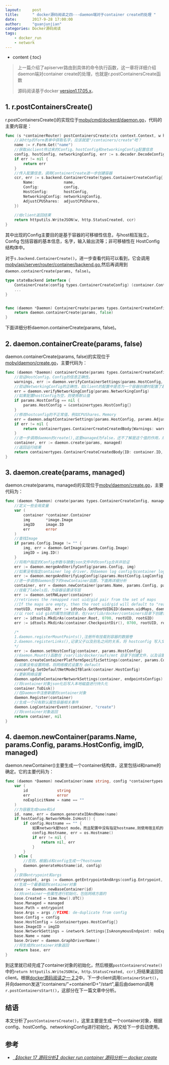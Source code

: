 ```yaml
---
layout:     post
title:      " docker源码阅读之四---daemon端对于container create的处理 "
date:       2017-9-28 17:00:00 
author:     "guanjunjian"
categories: Docker源码阅读
tags:
    - docker_run
    - network
---
```


* content
{:toc}

> 上一篇介绍了apiserver路由到具体的命令执行函数，这一章将详细介绍daemon端对container create的处理，也就是r.postContainersCreate函数
>  
> 源码阅读基于docker [version1.17.05.x](https://github.com/moby/moby/tree/17.05.x)。




## 1. r.postContainersCreate()

r.postContainersCreate()的实现位于[moby/cmd/dockerd/daemon.go](https://github.com/moby/moby/blob/17.05.x/api/server/router/container/container_routes.go#L362#L396)，代码的主要内容是：

```go
func (s *containerRouter) postContainersCreate(ctx context.Context, w http.ResponseWriter, r *http.Request, vars map[string]string) error {
	//从http的form表单中获取名字，应该就是"/containers/create"吧？
	name := r.Form.Get("name")
	//获取从client传过来的Config、hostConfig和networkingConfig配置信息
	config, hostConfig, networkingConfig, err := s.decoder.DecodeConfig(r.Body)
	if err != nil {
		return err
	}
	//传入配置信息，调用ContainerCreate进一步创建容器
	ccr, err := s.backend.ContainerCreate(types.ContainerCreateConfig{
		Name:             name,
		Config:           config,
		HostConfig:       hostConfig,
		NetworkingConfig: networkingConfig,
		AdjustCPUShares:  adjustCPUShares,
	})
	
	//给client返回结果
	return httputils.WriteJSON(w, http.StatusCreated, ccr)
}
```

其中出现的Config主要目的是基于容器的可移植性信息，与host相互独立，Config 包括容器的基本信息，名字，输入输出流等；非可移植性在 HostConfig 结构体中。

对于`s.backend.ContainerCreate()`，进一步查看代码可以看到，它会调用[moby/api/server/router/container/backend.go](https://github.com/moby/moby/blob/17.05.x/api/server/router/container/backend.go#L36),然后再调用到`daemon.containerCreate(params, false)`。

```go
type stateBackend interface {
	ContainerCreate(config types.ContainerCreateConfig) (container.ContainerCreateCreatedBody, error)
	...
}


func (daemon *Daemon) ContainerCreate(params types.ContainerCreateConfig) (containertypes.ContainerCreateCreatedBody, error) {
	return daemon.containerCreate(params, false)
}
```

下面详细分析daemon.containerCreate(params, false)。


## 2. daemon.containerCreate(params, false)

daemon.containerCreate(params, false)的实现位于[moby/daemon/create.go](https://github.com/moby/moby/blob/17.05.x/daemon/create.go#L36#L67)，主要代码为：

```go
func (daemon *Daemon) containerCreate(params types.ContainerCreateConfig, managed bool) (containertypes.ContainerCreateCreatedBody, error) {
	//验证HostConfig、Config的信息正确性。
	warnings, err := daemon.verifyContainerSettings(params.HostConfig, params.Config, false)
	//验证NetworkingConfig的正确性，如client的配置中是否为一个容器创建时配置了超过1个network，查看IPAMConfig是否有效
	err = daemon.verifyNetworkingConfig(params.NetworkingConfig)
	//如果配置hostConfig为空，则使用默认值
	if params.HostConfig == nil {
		params.HostConfig = &containertypes.HostConfig{}
	}
	//修改hostconfig的不正常值，例如CPUShares、Memory
	err = daemon.adaptContainerSettings(params.HostConfig, params.AdjustCPUShares)
	if err != nil {
		return containertypes.ContainerCreateCreatedBody{Warnings: warnings}, err
	}
	//进一步调用daemon的create(),这里managed为false，还不了解是这个值的作用，用到时再分析
	container, err := daemon.create(params, managed)
	//返回运行结果
	return containertypes.ContainerCreateCreatedBody{ID: container.ID, Warnings: warnings}, nil
}
```

## 3. daemon.create(params, managed)

daemon.create(params, managed)的实现位于[moby/daemon/create.go](https://github.com/moby/moby/blob/17.05.x/daemon/create.go#L70#L156)，主要代码为：

```go
func (daemon *Daemon) create(params types.ContainerCreateConfig, managed bool) (retC *container.Container, retErr error) {
	//定义一些全局变量
	var (
		container *container.Container
		img       *image.Image
		imgID     image.ID
		err       error
	)
	//查找Image
	if params.Config.Image != "" {
		img, err = daemon.GetImage(params.Config.Image)
		imgID = img.ID()
	}
	//将用户指定的Config参数与镜像json文件中的config合并并验证
	err := daemon.mergeAndVerifyConfig(params.Config, img)
	//如果没有指定container log driver，将daemon log config与container log config合并
	err := daemon.mergeAndVerifyLogConfig(&params.HostConfig.LogConfig)
	//进一步调用daemon包下的newContainer函数，下面再详细分析
	container, err = daemon.newContainer(params.Name, params.Config, params.HostConfig, imgID, managed)
	//挂载了labels后，为容器设置读写层
	err := daemon.setRWLayer(container)
	//retrieves the remapped root uid/gid pair from the set of maps
	//If the maps are empty, then the root uid/gid will default to "real" 0/0
	rootUID, rootGID, err := idtools.GetRootUIDGID(daemon.uidMaps, daemon.gidMaps)
	//以 root uid gid的属性创建目录，在/var/lib/docker/containers目录下创建容器文件，并在容器文件下创建checkpoints目录
	err := idtools.MkdirAs(container.Root, 0700, rootUID, rootGID)
	err := idtools.MkdirAs(container.CheckpointDir(), 0700, rootUID, rootGID)

	/*
	1.daemon.registerMountPoints(),注册所有挂载到容器的数据卷
	2.daemon.registerLinks(),记录父子以及别名之间的关系，将 hostconfig 写入文件 hostconfig.json		
	*/
	err := daemon.setHostConfig(container, params.HostConfig)
	//daemon.Mount()函数在 /var/lib/docker/aufs/mnt 目录下创建文件，以及设置工作目录
	daemon.createContainerPlatformSpecificSettings(container, params.Config, params.HostConfig)
	//如果没有设置网络，将网络模式设置为 default
	runconfig.SetDefaultNetModeIfBlank(container.HostConfig)
	//更新网络设置
	daemon.updateContainerNetworkSettings(container, endpointsConfigs)
	//将container对象json化后写入本地磁盘进行持久化
	container.ToDisk()
	//在Daemon中注册新建的container对象
	daemon.Register(container)
	//生成一个只有默认属性容器相关事件
	daemon.LogContainerEvent(container, "create")
	//将container对象返回
	return container, nil
}
```

## 4. daemon.newContainer(params.Name, params.Config, params.HostConfig, imgID, managed)

daemon.newContainer()主要生成一个container结构体，这里包括id和name的确定。它的主要代码为：

```go
func (daemon *Daemon) newContainer(name string, config *containertypes.Config, hostConfig *containertypes.HostConfig, imgID image.ID, managed bool) (*container.Container, error) {
	var (
		id             string
		err            error
		noExplicitName = name == ""
	)
	//为容器生成name和id
	id, name, err = daemon.generateIDAndName(name)
	if hostConfig.NetworkMode.IsHost() {
		if config.Hostname == "" {
			如果network是host mode，而且配置中没有指定hostname,则使用宿主机的hostname
			config.Hostname, err = os.Hostname()
			if err != nil {
				return nil, err
			}
		}
	} else {
		//否则，根据id和config生成一个hostname
		daemon.generateHostname(id, config)
	}
	//获得entrypoint和args
	entrypoint, args := daemon.getEntrypointAndArgs(config.Entrypoint, config.Cmd)
	//生成一个最基础的container对象
	base := daemon.newBaseContainer(id)
	//对container一些属性进行初始化，包括网络方面的
	base.Created = time.Now().UTC()
	base.Managed = managed
	base.Path = entrypoint
	base.Args = args //FIXME: de-duplicate from config
	base.Config = config
	base.HostConfig = &containertypes.HostConfig{}
	base.ImageID = imgID
	base.NetworkSettings = &network.Settings{IsAnonymousEndpoint: noExplicitName}
	base.Name = name
	base.Driver = daemon.GraphDriverName()
	//将生成的container对象返回
	return base, err
}
```

到这里就已经完成了container对象的初始化，然后根据`postContainersCreate()`中的`return httputils.WriteJSON(w, http.StatusCreated, ccr)`,将结果返回给client。根据[docker源码阅读之一 2.2](https://guanjunjian.github.io/2017/09/26/docker-client-excuting-flow-for-run/)中，下一步client调用`ContainerStart()`，并向daemon发送"/containers/"+containerID+"/start",最后由daemon调用`r.postContainersStart()`，这部分在下一篇文章中分析。


## 结语

本文分析了`postContainersCreate()`，这里主要是生成一个container对象，根据config、hostConfig、networkingConfig进行初始化，再交给下一步启动使用。

## 参考

* *[【docker 17 源码分析】docker run container 源码分析一 docker create](http://blog.csdn.net/zhonglinzhang/article/details/53435590)*
